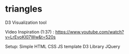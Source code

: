 # triangles
D3 Visualization tool


Video Inspiration (1:37) : https://www.youtube.com/watch?v=LrEvoKI07Ww&t=520s


Setup:
Simple HTML CSS JS template
D3 Library 
JQuery
